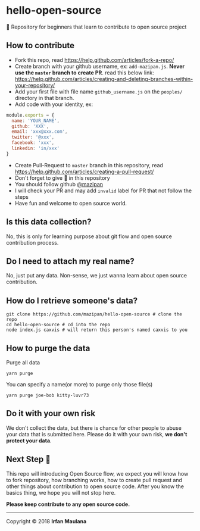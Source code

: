 ﻿# hello-open-source

👶 Repository for beginners that learn to contribute to open source project

## How to contribute

+ Fork this repo, read https://help.github.com/articles/fork-a-repo/
+ Create branch with your github username, ex: `add-mazipan.js`. **Never use the `master` branch to create PR**.
read this below link:
https://help.github.com/articles/creating-and-deleting-branches-within-your-repository/
+ Add your first file with file name `github_username.js` on the `peoples/` directory in that branch.
+ Add code with your identity, ex:

```js 
module.exports = {
  name: 'YOUR_NAME',
  github: 'XXX',
  email: 'xxx@xxx.com',
  twitter: '@xxx',
  facebook: 'xxx',
  linkedin: 'in/xxx'
}
```

+ Create Pull-Request to `master` branch in this repository, read https://help.github.com/articles/creating-a-pull-request/
+ Don't forget to give 🌟 in this repository
+ You should follow github [@mazipan](https://github.com/mazipan)
+ I will check your PR and may add `invalid` label for PR that not follow the steps
+ Have fun and welcome to open source world.

## Is this data collection?

No, this is only for learning purpose about git flow and open source contribution process.

## Do I need to attach my real name?

No, just put any data. Non-sense, we just wanna learn about open source contribution.

## How do I retrieve someone's data?

```shell
git clone https://github.com/mazipan/hello-open-source # clone the repo
cd hello-open-source # cd into the repo
node index.js caxvis # will return this person's named caxvis to you
```

## How to purge the data


Purge all data

```shell
yarn purge
```

You can specify a name(or more) to purge only those file(s)

```shell
yarn purge joe-bob kitty-luvr73
```

## Do it with your own risk

We don't collect the data, but there is chance for other people to abuse your data that is submitted here. Please do it with your own risk, **we don't protect your data**.

## Next Step 🚀

This repo will introducing Open Source flow, we expect you will know how to fork repository, how branching works, how to create pull request and other things about contribution to open source code.
After you know the basics thing, we hope you will not stop here.

**Please keep contribute to any open source code.**


------

Copyright © 2018 **Irfan Maulana**
